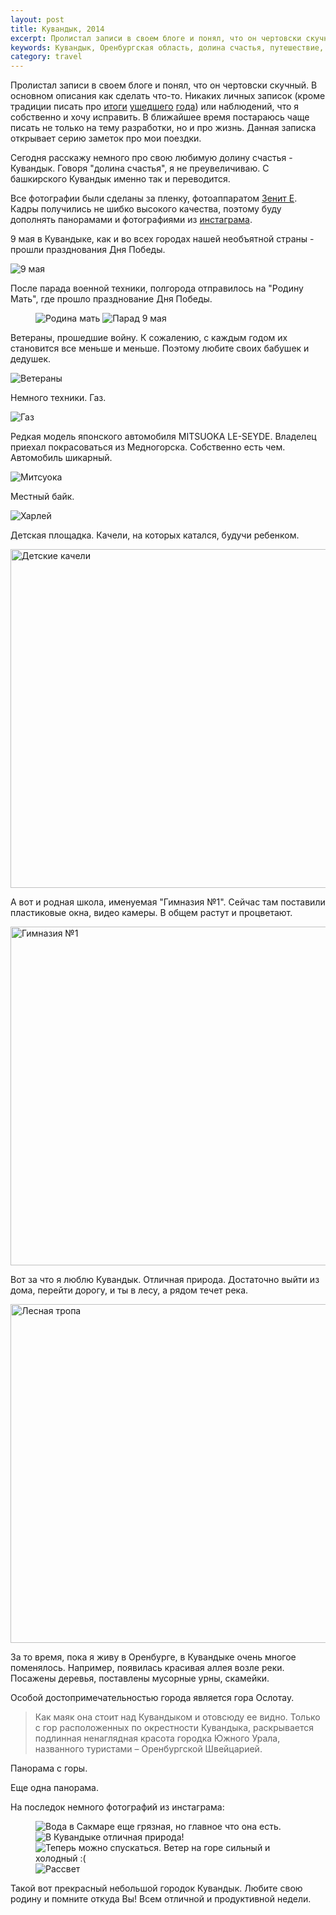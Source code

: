 ```yaml
---
layout: post
title: Кувандык, 2014
excerpt: Пролистал записи в своем блоге и понял, что он чертовски скучный. В основном описания как сделать что-то.
keywords: Кувандык, Оренбургская область, долина счастья, путешествие, кувандыкские горы, природа, 9 мая, великая отечественная война, фотографии
category: travel
---
```


Пролистал записи в своем блоге и понял, что он чертовски скучный. В основном описания как сделать что-то. Никаких личных записок (кроме традиции писать про [итоги](http://bizikov.ru/2012/04/21-god/) [ушедшего](http://bizikov.ru/2013/04/22-goda/) [года](http://bizikov.ru/2014/04/23-goda/)) или наблюдений, что я собственно и хочу исправить.
В ближайшее время постараюсь чаще писать не только на тему разработки, но и про жизнь. Данная записка открывает серию заметок про мои поездки.

Сегодня расскажу немного про свою любимую долину счастья - Кувандык. Говоря "долина счастья", я не преувеличиваю. С башкирского Кувандык именно так и переводится.

Все фотографии были сделаны за пленку, фотоаппаратом [Зенит Е](http://instagram.com/p/nxE7F6RcxC/). Кадры получились не шибко высокого качества, поэтому буду дополнять панорамами и фотографиями из [инстаграма](http://instagram.com/bizikov).

9 мая в Кувандыке, как и во всех городах нашей необъятной страны - прошли празднования Дня Победы.


<img src="http://img-fotki.yandex.ru/get/9253/35527675.17/0_b8c4a_c2a734d1_XL.jpg" title="9 мая" alt="9 мая"/>

После парада военной техники, полгорода отправилось на "Родину Мать", где прошло празднование Дня Победы.

<figure class="folium">
<img src="http://img-fotki.yandex.ru/get/5307/35527675.17/0_b8c5f_532132e7_XL.jpg" title="Родина мать" alt="Родина мать"/>
<img src="http://img-fotki.yandex.ru/get/9757/35527675.17/0_b8c5d_b69b869d_XL.jpg" title="Парад 9 мая" alt="Парад 9 мая"/>
</figure>

Ветераны, прошедшие войну. К сожалению, с каждым годом их становится все меньше и меньше. Поэтому любите своих бабушек и дедушек.

<img src="http://img-fotki.yandex.ru/get/9253/35527675.17/0_b8c49_abe6ec8c_XL.jpg" title="Ветераны " alt="Ветераны "/>

Немного техники. Газ.

<img src="http://img-fotki.yandex.ru/get/9818/35527675.17/0_b8c4c_80bfb3e7_XL.jpg" title="Газ" alt="Газ"/>

Редкая модель японского автомобиля MITSUOKA LE-SEYDE. Владелец приехал покрасоваться из Медногорска. Собственно есть чем. Автомобиль шикарный.

<img src="http://img-fotki.yandex.ru/get/9321/35527675.17/0_b8c4d_3628b81_XL.jpg" title="Митсуока" alt="Митсуока"/>

Местный байк.

<img src="http://img-fotki.yandex.ru/get/9818/35527675.17/0_b8c4e_5adfee89_XL.jpg" title="Харлей" alt="Харлей"/>

Детская площадка. Качели, на которых катался, будучи ребенком.

<img src="http://img-fotki.yandex.ru/get/9321/35527675.17/0_b8c4f_b846b7b7_XL.jpg" width="800" height="542" title="Детские качели" alt="Детские качели"/>

А вот и родная школа, именуемая "Гимназия №1". Сейчас там поставили пластиковые окна, видео камеры. В общем растут и процветают.

<img src="http://img-fotki.yandex.ru/get/9818/35527675.17/0_b8c53_e89397ee_XL.jpg" width="800" height="542" title="Гимназия №1" alt="Гимназия №1"/>

Вот за что я люблю Кувандык. Отличная природа. Достаточно выйти из дома, перейти дорогу, и ты в лесу, а рядом течет река.

<img src="http://img-fotki.yandex.ru/get/9321/35527675.17/0_b8c50_f7c991c7_XL.jpg" width="800" height="542" title="Лесная тропа" alt="Лесная тропа"/>

За то время, пока я живу в Оренбурге, в Кувандыке очень многое поменялось. Например, появилась красивая аллея возле реки. Посажены деревья, поставлены мусорные урны, скамейки.

<script src="http://occipital.com/360/embed.js?pano=TYetT7&width=800&height=520"></script>

Особой достопримечательностью города является гора Ослотау.

> Как маяк она стоит над Кувандыком и отовсюду ее видно. Только с гор расположенных по окрестности Кувандыка, раскрывается подлинная ненаглядная красота городка Южного Урала, названного туристами – Оренбургской Швейцарией.

Панорама с горы.

<script src="http://occipital.com/360/embed.js?pano=W4n3Zw&width=800&height=520"></script>

Еще одна панорама.

<script src="http://occipital.com/360/embed.js?pano=532Emm&width=800&height=520"></script>

На последок немного фотографий из инстаграма:

<figure class="folium normal bg-null">
<img src="http://photos-h.ak.instagram.com/hphotos-ak-xfa1/1662772_237547859770895_779833905_n.jpg" alt="Вода в Сакмаре еще грязная, но главное что она есть." title="Вода в Сакмаре еще грязная, но главное что она есть." />
<img src="http://photos-e.ak.instagram.com/hphotos-ak-xap1/10354425_535472646561684_813475119_n.jpg" alt="В Кувандыке отличная природа! " title="В Кувандыке отличная природа! " />
<img src="http://photos-e.ak.instagram.com/hphotos-ak-xfa1/10311208_290126777821036_562846184_n.jpg" alt="Теперь можно спускаться. Ветер на горе сильный и холодный :(" title="Теперь можно спускаться. Ветер на горе сильный и холодный :(" />
<img src="http://photos-e.ak.instagram.com/hphotos-ak-xfa1/917906_845910005437644_978629703_n.jpg" alt="Рассвет" title="Рассвет" />
</figure>


Такой вот прекрасный небольшой городок Кувандык. Любите свою родину и помните откуда Вы! Всем отличной и продуктивной недели.

